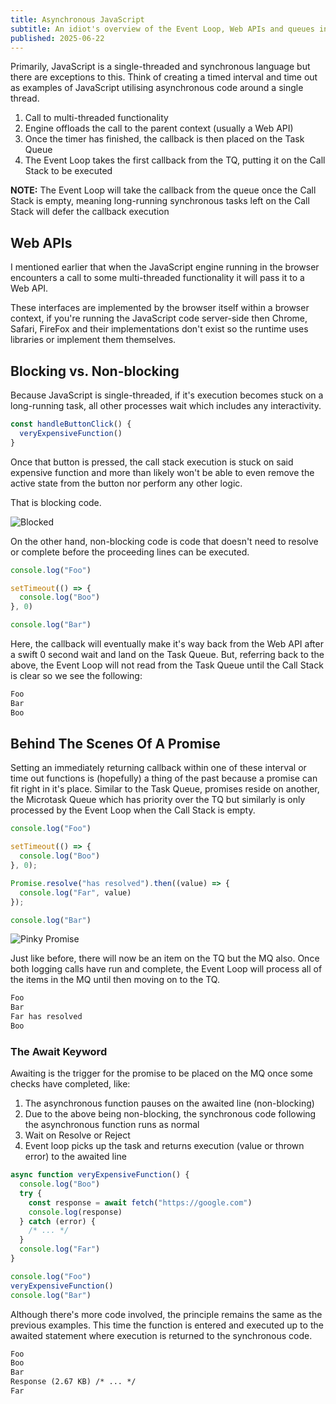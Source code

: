 ```yaml
---
title: Asynchronous JavaScript
subtitle: An idiot's overview of the Event Loop, Web APIs and queues in JavaScript.
published: 2025-06-22
---
```


Primarily, JavaScript is a single-threaded and synchronous language but there
are exceptions to this. Think of creating a timed interval and time out as
examples of JavaScript utilising asynchronous code around a single thread.

1. Call to multi-threaded functionality
2. Engine offloads the call to the parent context (usually a Web API)
3. Once the timer has finished, the callback is then placed on the Task Queue
4. The Event Loop takes the first callback from the TQ, putting it on the
Call Stack to be executed

**NOTE:** The Event Loop will take the callback from the queue once the Call
Stack is empty, meaning long-running synchronous tasks left on the Call Stack
will defer the callback execution

## Web APIs

I mentioned earlier that when the JavaScript engine running in the browser
encounters a call to some multi-threaded functionality it will pass it to a Web
API.

These interfaces are implemented by the browser itself within a browser context,
if you're running the JavaScript code server-side then Chrome, Safari, FireFox
and their implementations don't exist so the runtime uses libraries or implement
them themselves.

## Blocking vs. Non-blocking

Because JavaScript is single-threaded, if it's execution becomes stuck on a
long-running task, all other processes wait which includes any interactivity.

```js
const handleButtonClick() {
  veryExpensiveFunction()
}
```

Once that button is pressed, the call stack execution is stuck on said expensive
function and more than likely won't be able to even remove the active state from
the button nor perform any other logic.

That is blocking code.

![Blocked](https://media.giphy.com/media/v1.Y2lkPTc5MGI3NjExY3hrNHQ3MGIzYjFtbTcwNTdyZWlqenlmeGhld3JsYTd5dTcyemw0dyZlcD12MV9naWZzX3NlYXJjaCZjdD1n/7chLJeFOr49zrXnS8b/giphy.gif)

On the other hand, non-blocking code is code that doesn't need to resolve or
complete before the proceeding lines can be executed.

```js
console.log("Foo")

setTimeout(() => {
  console.log("Boo")
}, 0)

console.log("Bar")
```

Here, the callback will eventually make it's way back from the Web API after a
swift 0 second wait and land on the Task Queue. But, referring back to the
above, the Event Loop will not read from the Task Queue until the Call Stack is
clear so we see the following:

```txt
Foo
Bar
Boo
```

## Behind The Scenes Of A Promise

Setting an immediately returning callback within one of these interval or time
out functions is (hopefully) a thing of the past because a promise can fit right
in it's place. Similar to the Task Queue, promises reside on another, the
Microtask Queue which has priority over the TQ but similarly is only processed
by the Event Loop when the Call Stack is empty.

```js
console.log("Foo")

setTimeout(() => {
  console.log("Boo")
}, 0);

Promise.resolve("has resolved").then((value) => {
  console.log("Far", value)
});

console.log("Bar")
```

![Pinky Promise](https://media.giphy.com/media/v1.Y2lkPTc5MGI3NjExbjRmMnN0NGN5Y3oxbGw5eHZsMTZsN2puanBxMDlhb3A1YXJseDFhaCZlcD12MV9naWZzX3NlYXJjaCZjdD1n/Cu7tfLe1edy3HE7JfC/giphy.gif)

Just like before, there will now be an item on the TQ but the MQ also. Once both
logging calls have run and complete, the Event Loop will process all of the
items in the MQ until then moving on to the TQ.

```txt
Foo
Bar
Far has resolved
Boo
```

### The Await Keyword

Awaiting is the trigger for the promise to be placed on the MQ once some checks
have completed, like:

1. The asynchronous function pauses on the awaited line (non-blocking)
2. Due to the above being non-blocking, the synchronous code following the
asynchronous function runs as normal
3. Wait on Resolve or Reject
4. Event loop picks up the task and returns execution (value or thrown error) to
the awaited line

```js
async function veryExpensiveFunction() {
  console.log("Boo")
  try {
    const response = await fetch("https://google.com")
    console.log(response)
  } catch (error) {
    /* ... */
  }
  console.log("Far")
}

console.log("Foo")
veryExpensiveFunction()
console.log("Bar")
```

Although there's more code involved, the principle remains the same as the
previous examples. This time the function is entered and executed up to the
awaited statement where execution is returned to the synchronous code.

```txt
Foo
Boo
Bar
Response (2.67 KB) /* ... */
Far
```
